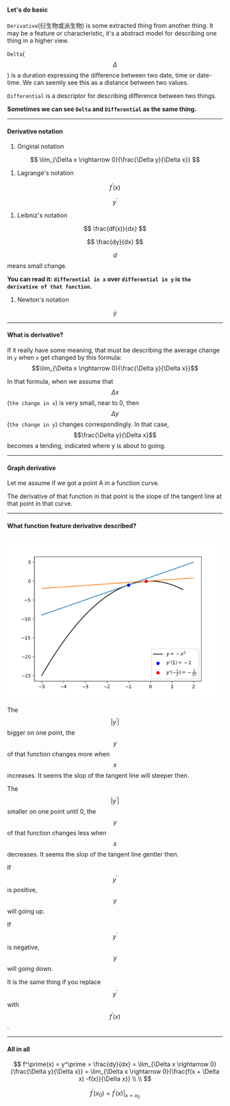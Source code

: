 #### Let's do basic

`Derivative`\(衍生物或派生物\) is some extracted thing from another thing. It may be a feature or characteristic, it's a abstract model for describing one thing in a higher view.

`Delta`\($$\Delta$$\) is a duration expressing the difference between two date, time or date-time. We can seemly see this as a distance between two values.

`Differential` is a descriptor for describing difference between two things.

**Sometimes we can see **`Delta`** and **`Differential`** as the same thing.**

---

#### Derivative notation

1. Original notation


$$
   \lim_{\Delta x \rightarrow 0}{\frac{\Delta y}{\Delta x}}
$$


1. Lagrange's notation


$$
   f^\prime(x)
$$



$$
   y^\prime
$$


1. Leibniz's notation


$$
   \frac{df(x)}{dx}
$$



$$
   \frac{dy}{dx}
$$


$$d$$ means small change.

**You can read it: **`differential in x`** over **`differential in y`** is **`the derivative of that function`**.**

1. Newton's notation


$$
   \dot y
$$


---

#### What is derivative?

If it really have some meaning, that must be describing the average change in `y` when `x` get changed by this formula: $$\lim_{\Delta x \rightarrow 0}{\frac{\Delta y}{\Delta x}}$$

In that formula, when we assume that $$\Delta x$$\(`the change in x`\) is very small, near to 0, then $$\Delta y$$\(`the change in y`\) changes correspondingly. In that case, $$\frac{\Delta y}{\Delta x}$$ becomes a tending, indicated where y is about to going.

---

#### Graph derivative

Let me assume if we got a point A in a function curve.

The derivative of that function in that point is the slope of the tangent line at that point in that curve.

---

#### What function feature derivative described?

![](/assets/negative_x^2.png)

The $$|y^\prime|$$ bigger on one point, the $$y$$ of that function changes more when $$x$$ increases. It seems the slop of the tangent line will steeper then.

The $$|y^\prime|$$ smaller on one point until 0, the $$y$$ of that function changes less when $$x$$ decreases. It seems the slop of the tangent line gentler then.

If $$y^\prime$$ is positive, $$y$$ will going up.

If $$y^\prime$$ is negative, $$y$$ will going down.

It is the same thing if you replace $$y^\prime$$ with $$f^\prime(x)$$.

---

#### All in all


$$
f^\prime(x) = y^\prime = \frac{dy}{dx} = \lim_{\Delta x \rightarrow 0}{\frac{\Delta y}{\Delta x}} = \lim_{\Delta x \rightarrow 0}{\frac{f(x + \Delta x) -f(x)}{\Delta x}}
\\ \\
$$



$$
f^\prime(x_0) = f^\prime(x)|_{x=x_0}
$$


